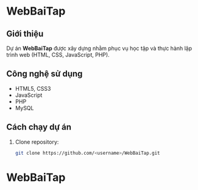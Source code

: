 # WebBaiTap

## Giới thiệu
Dự án **WebBaiTap** được xây dựng nhằm phục vụ học tập và thực hành lập trình web (HTML, CSS, JavaScript, PHP).  

## Công nghệ sử dụng
- HTML5, CSS3
- JavaScript
- PHP 
- MySQL 

## Cách chạy dự án
1. Clone repository:
   ```bash
   git clone https://github.com/<username>/WebBaiTap.git
# WebBaiTap
